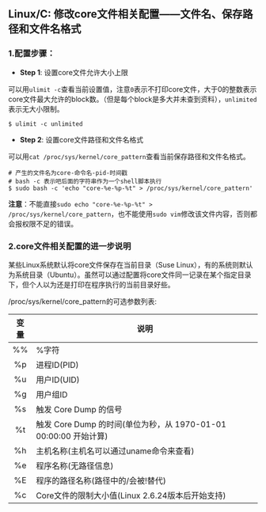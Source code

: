 ## Linux/C: 修改core文件相关配置——文件名、保存路径和文件名格式

### 1.配置步骤：

* **Step 1**: 设置core文件允许大小上限

可以用`ulimit -c`查看当前设置值，注意`0`表示不打印core文件，大于0的整数表示core文件最大允许的block数。（但是每个block是多大并未查到资料），`unlimited`表示无大小限制。

 ```shell
 $ ulimit -c unlimited
 ``` 
 
 * **Step 2**: 设置core文件路径和文件名格式
 
 可以用`cat /proc/sys/kernel/core_pattern`查看当前保存路径和文件名格式。
 
 ```shell
 # 产生的文件名为core-命令名-pid-时间戳
 # bash -c 表示吧后面的字符串作为一个shell脚本执行
 $ sudo bash -c 'echo "core-%e-%p-%t" > /proc/sys/kernel/core_pattern'
 ```
 
**注意**：不能直接`sudo echo "core-%e-%p-%t" > /proc/sys/kernel/core_pattern`，也不能使用`sudo vim`修改该文件内容，否则都会报权限不足的错误。

### 2.core文件相关配置的进一步说明

某些Linux系统默认将core文件保存在当前目录（Suse Linux），有的系统则默认为系统目录（Ubuntu）。虽然可以通过配置将core文件同一记录在某个指定目录下，但个人以为还是打印在程序执行的当前目录好些。

/proc/sys/kernel/core_pattern的可选参数列表:

| 变量 | 说明 |
| :---: | --- |
| %% | %字符 |
| %p | 进程ID(PID) |
| %u | 用户ID(UID) |
| %g | 用户组ID |
| %s | 触发 Core Dump 的信号 |
| %t | 触发 Core Dump 的时间(单位为秒，从 1970-01-01 00:00:00 开始计算) |
| %h | 主机名称(主机名可以通过uname命令来查看) |
| %e | 程序名称(无路径信息) |
| %E | 程序的路径名称(路径中的/会被!替代) |
| %c | Core文件的限制大小值(Linux 2.6.24版本后开始支持) |

